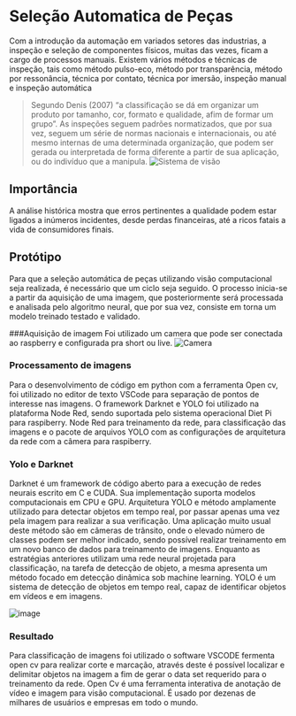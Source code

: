 # Seleção Automatica de Peças

Com a introdução da automação em variados setores das industrias, a inspeção e seleção de componentes físicos, muitas das vezes, ficam a cargo de processos manuais. Existem vários métodos e técnicas de inspeção, tais como método pulso-eco, método por transparência, método por ressonância, técnica por contato, técnica por imersão, inspeção manual e inspeção automática

>Segundo Denis (2007) “a classificação se dá em organizar um produto por tamanho, cor, formato e qualidade, afim de formar um grupo”. As inspeções seguem padrões normatizados, que por sua vez, seguem um série de normas nacionais e internacionais, ou até mesmo internas de uma determinada organização, que podem ser gerada ou interpretada de forma diferente a partir de sua aplicação, ou do indivíduo que a manipula.
![Sistema de visão](https://github.com/israel0410/Vis-o-computacional/assets/69548438/2293a8da-6c54-4139-9a18-f85eab0595e3)


## Importância
A análise histórica mostra que erros pertinentes a qualidade podem estar ligados a inúmeros incidentes, desde perdas financeiras, até a ricos fatais a vida de consumidores finais. 

## Protótipo 

Para que a seleção automática de peças utilizando visão computacional seja realizada, é necessário que um ciclo seja seguido. O processo inicia-se a partir da aquisição de uma imagem, que posteriormente será processada e analisada pelo algoritmo neural, que por sua vez, consiste em torna um modelo treinado testado e validado.

###Aquisição de imagem
Foi utilizado um camera que pode ser conectada ao raspberry e configurada pra short ou live.
![Camera](https://github.com/israel0410/Vis-o-computacional/assets/69548438/bfcd80dc-8e06-4a42-ac8b-01fef185bcd6)

### Processamento de imagens 
Para o desenvolvimento de código em python com a ferramenta Open cv, foi utilizado no editor de texto VSCode para separação de pontos de interesse nas imagens. O framework Darknet e YOLO foi utilizado na plataforma Node Red, sendo suportada pelo sistema operacional Diet Pi para raspiberry. Node Red para treinamento da rede, para classificação das imagens e o pacote de arquivos YOLO com as configurações de arquitetura da rede com a câmera para raspiberry. 

### Yolo e Darknet
Darknet é um framework de código aberto para a execução de redes neurais escrito em C e CUDA. Sua implementação suporta modelos computacionais em CPU e GPU.
Arquitetura YOLO e método amplamente utilizado para detectar objetos em tempo real, por passar apenas uma vez pela imagem para realizar a sua verificação. Uma aplicação muito usual deste método são em câmeras de trânsito, onde o elevado número de classes podem ser melhor indicado, sendo possível realizar treinamento em um novo banco de dados para treinamento de imagens. 
Enquanto as estratégias anteriores utilizam uma rede neural projetada para classificação, na tarefa de detecção de objeto, a mesma apresenta um método focado em detecção dinâmica sob machine learning. YOLO é um sistema de detecção de objetos em tempo real, capaz de identificar objetos em vídeos e em imagens.

![image](https://github.com/israel0410/Vis-o-computacional/assets/69548438/a083aa5f-40ae-42c4-ad9f-00996fbb5d83)

### Resultado 
Para classificação de imagens foi utilizado o software VSCODE fermenta open cv para realizar corte e marcação, através deste é possível localizar e delimitar objetos na imagem a fim de gerar o data set requerido para o treinamento da rede. Open Cv é uma ferramenta interativa de anotação de vídeo e imagem para visão computacional. É usado por dezenas de milhares de usuários e empresas em todo o mundo.




